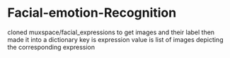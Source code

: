 # Facial-emotion-Recognition
cloned muxspace/facial_expressions to get images and their label
then made it into a dictionary
key is expression 
value is list of images depicting the corresponding expression
